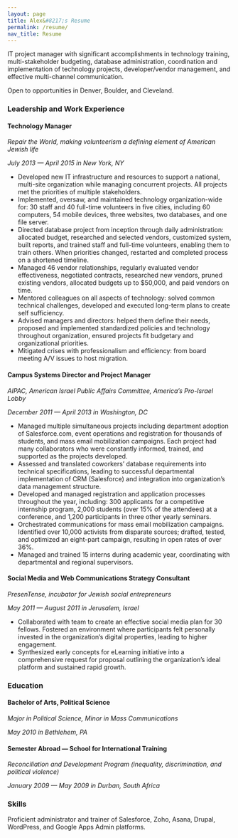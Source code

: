```yaml
---
layout: page
title: Alex&#8217;s Resume
permalink: /resume/
nav_title: Resume
---
```


IT project manager with significant accomplishments in technology training, multi-stakeholder budgeting, database administration, coordination and implementation of technology projects, developer/vendor management, and effective multi-channel communication.

Open to opportunities in Denver, Boulder, and Cleveland.

### Leadership and Work Experience

#### Technology Manager

*Repair the World, making volunteerism a defining element of American Jewish life*

*July 2013 — April 2015 in New York, NY*

- Developed new IT infrastructure and resources to support a national, multi-site organization while managing concurrent projects. All projects met the priorities of multiple stakeholders.
- Implemented, oversaw, and maintained technology organization-wide for: 30 staff and 40 full-time volunteers in five cities, including 60 computers, 54 mobile devices, three websites, two databases, and one file server.
- Directed database project from inception through daily administration: allocated budget, researched and selected vendors, customized system, built reports, and trained staff and full-time volunteers, enabling them to train others. When priorities changed, restarted and completed process on a shortened timeline.
- Managed 46 vendor relationships, regularly evaluated vendor effectiveness, negotiated contracts, researched new vendors, pruned existing vendors, allocated budgets up to $50,000, and paid vendors on time.
- Mentored colleagues on all aspects of technology: solved common technical challenges, developed and executed long-term plans to create self sufficiency.
- Advised managers and directors: helped them define their needs, proposed and implemented standardized policies and technology throughout organization, ensured projects fit budgetary and organizational priorities.
- Mitigated crises with professionalism and efficiency: from board meeting A/V issues to host migration.


#### Campus Systems Director and Project Manager

*AIPAC, American Israel Public Affairs Committee, America’s Pro-Israel Lobby*

*December 2011 — April 2013 in Washington, DC*

- Managed multiple simultaneous projects including department adoption of Salesforce.com, event operations and registration for thousands of students, and mass email mobilization campaigns. Each project had many collaborators who were constantly informed, trained, and supported as the projects developed.
- Assessed and translated coworkers’ database requirements into technical specifications, leading to successful departmental implementation of CRM (Salesforce) and integration into organization’s data management structure.
- Developed and managed registration and application processes throughout the year, including: 300 applicants for a competitive internship program, 2,000 students (over 15% of the attendees) at a conference, and 1,200 participants in three other yearly seminars.
- Orchestrated communications for mass email mobilization campaigns. Identified over 10,000 activists from disparate sources; drafted, tested, and optimized an eight-part campaign, resulting in open rates of over 36%.
- Managed and trained 15 interns during academic year, coordinating with departmental and regional supervisors.


#### Social Media and Web Communications Strategy Consultant

*PresenTense, incubator for Jewish social entrepreneurs*

*May 2011 — August 2011 in Jerusalem, Israel*

- Collaborated with team to create an effective social media plan for 30 fellows. Fostered an environment where participants felt personally invested in the organization’s digital properties, leading to higher engagement.
- Synthesized early concepts for eLearning initiative into a comprehensive request for proposal outlining the organization’s ideal platform and sustained rapid growth.

### Education

#### Bachelor of Arts, Political Science

*Major in Political Science, Minor in Mass Communications*

*May 2010 in  Bethlehem, PA*

#### Semester Abroad — School for International Training
*Reconciliation and Development Program (inequality, discrimination, and political violence)*

*January 2009 — May 2009 in Durban, South Africa*

### Skills

Proficient administrator and trainer of Salesforce, Zoho, Asana, Drupal, WordPress, and Google Apps Admin platforms.
